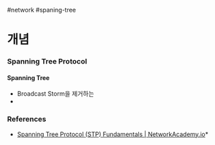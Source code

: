 #network #spaning-tree

# 개념

### Spanning Tree Protocol
#### Spanning Tree
* Broadcast Storm을 제거하는 
* 
### References
* [Spanning Tree Protocol (STP) Fundamentals | NetworkAcademy.io](https://www.networkacademy.io/ccna/spanning-tree)*